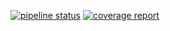 [![pipeline status](https://gitlab.com/redmic-project/server/library/elasticsearch/badges/dev/pipeline.svg)](https://gitlab.com/redmic-project/server/library/elasticsearch/commits/dev) [![coverage report](https://gitlab.com/redmic-project/server/library/elasticsearch/badges/dev/coverage.svg)](https://gitlab.com/redmic-project/server/library/elasticsearch/commits/dev)